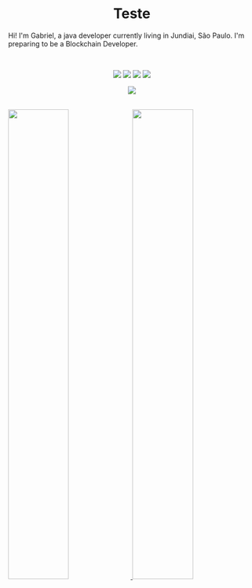 <h1 align="center">
  <b>Teste</b>
</h1>

Hi! I'm Gabriel, a java developer currently living in Jundiai, São Paulo. I'm preparing to be a Blockchain Developer.

<br>
<p>
<div align="center">
  <img src="https://img.shields.io/badge/Java-ED8B00?style=for-the-badge&logo=java&logoColor=white">
  <img src="https://img.shields.io/badge/Angular-DD0031?style=for-the-badge&logo=angular&logoColor=white">
  <img src="https://img.shields.io/badge/Spring-6DB33F?style=for-the-badge&logo=spring&logoColor=white">
  <img src="https://img.shields.io/badge/MySQL-005C84?style=for-the-badge&logo=mysql&logoColor=white">
</div>
</p>
<div align="center">
  <a href="https://open.spotify.com/track/2Y07pojl0DkC41zg0Vfvgo?si=caa56933b3b24447">
    <img src="https://readme-spotify-tingz.vercel.app/api/now-playing">
  </a>
</div>
<br/>
<p align="left">
  <a href="https://abhigyantrips.dev/">
  <img width="49.5%" src="https://github-readme-stats.vercel.app/api?username=gabrielhpereira&show_icons=true&theme=gruvbox&hide_border=true" />
    <img width="49.5%" src="https://github-readme-streak-stats.herokuapp.com/?user=gabrielhpereira&theme=gruvbox&hide_border=true" />
  </a>
</p>
<br>
